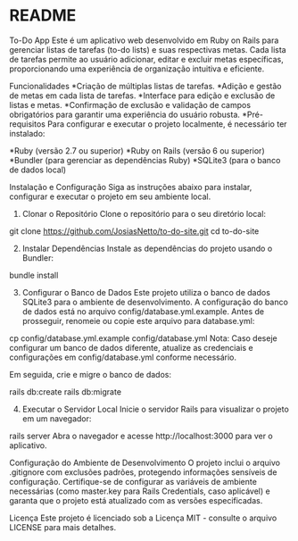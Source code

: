 # README

To-Do App
Este é um aplicativo web desenvolvido em Ruby on Rails para gerenciar listas de tarefas (to-do lists) e suas respectivas metas. Cada lista de tarefas permite ao usuário adicionar, editar e excluir metas específicas, proporcionando uma experiência de organização intuitiva e eficiente.

Funcionalidades
*Criação de múltiplas listas de tarefas.
*Adição e gestão de metas em cada lista de tarefas.
*Interface para edição e exclusão de listas e metas.
*Confirmação de exclusão e validação de campos obrigatórios para garantir uma experiência do usuário robusta.
*Pré-requisitos
Para configurar e executar o projeto localmente, é necessário ter instalado:

*Ruby (versão 2.7 ou superior)
*Ruby on Rails (versão 6 ou superior)
*Bundler (para gerenciar as dependências Ruby)
*SQLite3 (para o banco de dados local)

Instalação e Configuração
Siga as instruções abaixo para instalar, configurar e executar o projeto em seu ambiente local.

1. Clonar o Repositório
Clone o repositório para o seu diretório local:

git clone https://github.com/JosiasNetto/to-do-site.git
cd to-do-site

2. Instalar Dependências
Instale as dependências do projeto usando o Bundler:

bundle install

3. Configurar o Banco de Dados
Este projeto utiliza o banco de dados SQLite3 para o ambiente de desenvolvimento. A configuração do banco de dados está no arquivo config/database.yml.example. Antes de prosseguir, renomeie ou copie este arquivo para database.yml:

cp config/database.yml.example config/database.yml
Nota: Caso deseje configurar um banco de dados diferente, atualize as credenciais e configurações em config/database.yml conforme necessário.

Em seguida, crie e migre o banco de dados:

rails db:create
rails db:migrate

4. Executar o Servidor Local
Inicie o servidor Rails para visualizar o projeto em um navegador:

rails server
Abra o navegador e acesse http://localhost:3000 para ver o aplicativo.

Configuração do Ambiente de Desenvolvimento
O projeto inclui o arquivo .gitignore com exclusões padrões, protegendo informações sensíveis de configuração. Certifique-se de configurar as variáveis de ambiente necessárias (como master.key para Rails Credentials, caso aplicável) e garanta que o projeto está atualizado com as versões especificadas.

Licença
Este projeto é licenciado sob a Licença MIT - consulte o arquivo LICENSE para mais detalhes.

